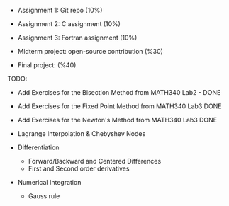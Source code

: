 - Assignment 1: Git repo (10%)
- Assignment 2: C assignment (10%)
- Assignment 3: Fortran assignment (10%)

- Midterm project: open-source contribution (%30)
- Final project: (%40)

TODO:

- Add Exercises for the Bisection Method from MATH340 Lab2 - DONE
- Add Exercises for the Fixed Point Method from MATH340 Lab3 DONE
- Add Exercises for the Newton's Method from MATH340 Lab3 DONE

- Lagrange Interpolation & Chebyshev Nodes
- Differentiation
  - Forward/Backward and Centered Differences
  - First and Second order derivatives
- Numerical Integration
  - Gauss rule
